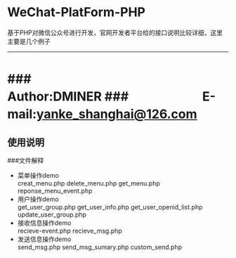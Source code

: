 WeChat-PlatForm-PHP
=======================
基于PHP对微信公众号进行开发，官网开发者平台给的接口说明比较详细，这里主要是几个例子
***
###　　　　　　　　　　Author:DMINER
###　　　　　　E-mail:yanke_shanghai@126.com
　
===================
使用说明
--------
###文件解释
* 菜单操作demo<br>
creat_menu.php delete_menu.php get_menu.php reponse_menu_event.php
* 用户操作demo<br>
get_user_group.php get_user_info.php get_user_openid_list.php update_user_group.php
* 接收信息操作demo<br>
recieve-event.php recieve_msg.php
* 发送信息操作demo<br>
send_msg.php send_msg_sumary.php custom_send.php
